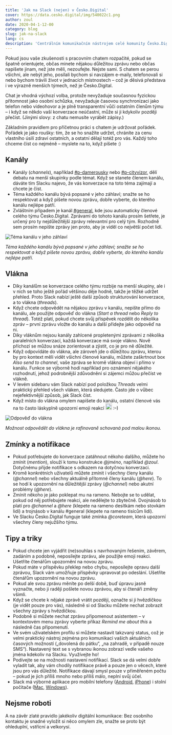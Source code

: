 ```yaml
---
title: 'Jak na Slack (nejen) v Česko.Digital'
cover: https://data.cesko.digital/img/540022c1.png
author: zoul
date: 2020-04-1-12-00
category: blog
slug: jak-na-slack
lang: cs
description: 'Centrálním komunikačním nástrojem celé komunity Česko.Digital, která se v posledních týdnech rychle rozrostla přes 2000 lidí, je „pracovní chat“ Slack. Jeho hlavním úkolem je zařídit, aby spolu mohly desítky, stovky či tisíce lidí vést souběžné konverzace, nikomu nic důležitého neuteklo a nikdo nebyl zahlcený zbytečnými informacemi. Proč Slack v Česko.Digital používáme a jak na něj, aby se tento ideální cíl podařilo co nejvíc naplnit?'
---
```


Pokud jsou vaše zkušenosti s pracovním chatem rozpačité, pokud se špatně orientujete, občas minete nějakou důležitou zprávu nebo občas napíšete jinam, než jste měli, nezoufejte. Nejste sami. S chatem se perou všichni, ale nebýt jeho, posílali bychom si navzájem e-maily, telefonovali si nebo bychom trávili život v jednacích místnostech – což je děsivá představa i ve výrazně menších týmech, než je Česko.Digital.

Chat je vhodná výchozí volba, protože nevyžaduje současnou fyzickou přítomnost jako osobní schůzka, nevyžaduje časovou synchronizaci jako telefon nebo videohovor a je plně transparentní vůči ostatním členům týmu – i když se někdo vaší konverzace neúčastní, může si ji kdykoliv později přečíst. (Jinými slovy: z chatu nemusíte vyrábět zápisy.)

Základním pravidlem pro příčetnou práci s chatem je udržovat pořádek. Pořádek je jako roušky: tím, že se ho snažíte udržet, chráníte za cenu vlastního úsilí zdraví ostatních, a ostatní dělají totéž pro vás. Každý toho chceme číst co nejméně – myslete na to, když píšete :)

## Kanály

- Kanály (_channels_), například [#p-damerousky](https://cesko-digital.slack.com/archives/CV4566SRG) nebo [#p-cityvizor](https://cesko-digital.slack.com/archives/CG66HNLH4), dělí debatu na menší skupinky podle témat. Když se stanete členem kanálu, dáváte tím Slacku najevo, že vás konverzace na toto téma zajímají a chcete je číst.
- Téma každého kanálu bývá popsané v jeho záhlaví; snažte se ho respektovat a když píšete novou zprávu, dobře vyberte, do kterého kanálu nejlépe patří.
- Zvláštním případem je kanál [#general](https://cesko-digital.slack.com/archives/CG07ST9ME), kde jsou automaticky členové celého týmu Česko.Digital. Zprávami do tohoto kanálu prosím šetřete, je určený pro ty nejdůležitější zprávy relevantní pro celý tým. Rozhodně sem prosím nepište zprávy jen proto, aby je viděl co největší počet lidí.

![Téma kanálu v jeho záhlaví](https://data.cesko.digital/img/c506a6b0.png)

_Téma každého kanálu bývá popsané v jeho záhlaví; snažte se ho respektovat a když píšete novou zprávu, dobře vyberte, do kterého kanálu nejlépe patří._

## Vlákna

- Díky kanálům se konverzace celého týmu rozbije na menší skupiny, ale i v nich se toho ještě pořád většinou děje hodně, takže je těžké udržet přehled. Proto Slack nabízí ještě další způsob strukturování konverzace, a to vlákna (_threads_).
- Když chcete odpovědět na nějakou zprávu v kanálu, nepište přímo do kanálu, ale použijte odpověď do vlákna (_Start a thread_ nebo _Reply to thread_). Totéž platí, pokud chcete svůj příspěvek rozdělit do několika zpráv – první zprávu vložte do kanálu a další přidejte jako odpověď na ni.
- Díky vláknům nejsou kanály zahlcené propletenými zprávami z několika paralelních konverzací, každá konverzace má svoje vlákno. Nově příchozí se můžou snáze zorientovat a zjistit, co je pro ně důležité.
- Když odpovídáte do vlákna, ale zároveň jde o důležitou zprávu, kterou by pro kontext měli vidět všichni členové kanálu, můžete zaškrtnout box _Also send to channel_, vaše zpráva se kromě vlákna objeví i přímo v kanálu. Funkce se výborně hodí například pro oznámení nějakého rozhodnutí, jehož podrobnější zdůvodnění si zájemci můžou přečíst ve vlákně.
- V levém sidebaru vám Slack nabízí pod položkou _Threads_ velmi praktický přehled všech vláken, která sledujete. Často jde o vůbec nejefektivnější způsob, jak Slack číst.
- Když místo do vlákna omylem napíšete do kanálu, ostatní členové vás na to často láskyplně upozorní emoji reakcí <img src="https://data.cesko.digital/img/5b5b52b1.png" alt=":thread:" width="20px"> :–)

![Odpověď do vlákna](https://data.cesko.digital/img/35045379.png)

_Možnost odpovědět do vlákna je rafinovaně schovaná pod malou ikonou._

## Zmínky a notifikace

- Pokud potřebujete do konverzace zatáhnout někoho dalšího, můžete ho zmínit (_mention_), slouží k tomu konstrukce _@jméno_, například _@zoul_. Dotyčnému přijde notifikace s odkazem na dotyčnou konverzaci.
- Kromě konkrétních uživatelů můžete zmínit i všechny členy kanálu (_@channel_) nebo všechny aktuálně přítomné členy kanálu (_@here_). To se hodí k upozornění na důležitější zprávy (_@channel_) nebo akutní problémy (_@here_).
- Zmínit někoho je jako poklepat mu na rameno. Nebojte se to udělat, pokud od něj potřebujete reakci, ale nedělejte to zbytečně. Dvojnásob to platí pro _@channel_ a _@here_ (klepete na rameno desítkám nebo stovkám lidí) a trojnásob v kanálu #general (klepete na rameno tisícům lidí).
- Ve Slacku Česko.Digital funguje také zmínka _@coreteam_, která upozorní všechny členy nejužšího týmu.

## Tipy a triky

- Pokud chcete jen vyjádřit (ne)souhlas s navrhovaným řešením, závěrem, zadáním a podobně, neposílejte zprávu, ale použijte emoji reakci. Ušetříte čtenářům upozornění na novou zprávu.
- Pokud máte v příspěvku překlep nebo chybu, neposílejte opravu další zprávou, Slack vám umožňuje příspěvky upravovat po odeslání. Ušetříte čtenářům upozornění na novou zprávu.
- Pokud ale svou zprávu měníte po delší době, buď úpravu jasně vyznačte, nebo ji raději pošlete novou zprávou, aby si čtenáři změny všimli.
- Když se chcete k nějaké zprávě vrátit později, označte si ji hvězdičkou (je vidět pouze pro vás), následně si od Slacku můžete nechat zobrazit všechny zprávy s hvězdičkou.
- Podobně si můžete nechat zprávu připomenout asistentem – v kontextovém menu zprávy vyberte příkaz _Remind me about this_ a následně čas připomenutí.
- Ve svém uživatelském profilu si můžete nastavit takzvaný status, což je velmi praktický nástroj zejména pro komunikaci vašich aktuálních časových možností („dovolená do pátku“, „na zahradě, v případě nouze SMS“). Nastavený text se s vybranou ikonou zobrazí vedle vašeho jména kdekoliv na Slacku. Využívejte ho!
- Podívejte se na možnosti nastavení notifikací. Slack se dá velmi dobře vyladit tak, aby vám chodily notifikace právě a pouze jen o věcech, které jsou pro vás důležité. Notifikace dávají smysl pouze v přiměřeném počtu – pokud je jich příliš mnoho nebo příliš málo, neplní svůj účel.
- Slack má výborné aplikace pro mobilní telefony ([Android](https://play.google.com/store/apps/details?id=com.Slack&hl=en), [iPhone](https://apps.apple.com/us/app/slack/id618783545)) i stolní počítače ([Mac](https://apps.apple.com/us/app/slack/id803453959?mt=12), [Windows](https://slack.com/intl/en-cz/downloads/windows)).

## Nejsme roboti

A na závěr zlaté pravidlo jakékoliv digitální komunikace: Bez osobního kontaktu je snadné vyložit si něco omylem zle, snažte se proto být ohleduplní, vstřícní a velkorysí.
